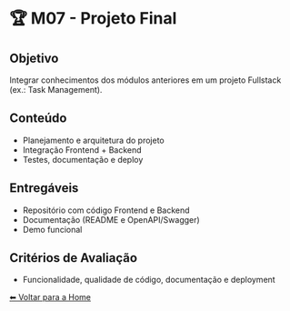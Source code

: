 # 🏆 M07 - Projeto Final

## Objetivo
Integrar conhecimentos dos módulos anteriores em um projeto Fullstack (ex.: Task Management).

## Conteúdo
- Planejamento e arquitetura do projeto
- Integração Frontend + Backend
- Testes, documentação e deploy

## Entregáveis
- Repositório com código Frontend e Backend
- Documentação (README e OpenAPI/Swagger)
- Demo funcional

## Critérios de Avaliação
- Funcionalidade, qualidade de código, documentação e deployment

[⬅ Voltar para a Home](./Home.md)
